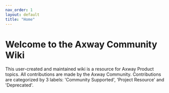 ```yaml
---
nav_order: 1
layout: default
title: "Home"
---
```


# Welcome to the Axway Community Wiki

This user-created and maintained wiki is a resource for Axway Product topics. All contributions are made by the Axway Community. Contributions are categorized by 3 labels: 'Community Supported', 'Project Resource' and 'Deprecated'. 

